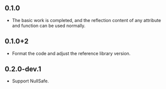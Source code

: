 ## 0.1.0
- The basic work is completed, and the reflection content of any attribute and function can be used normally.

## 0.1.0+2
- Format the code and adjust the reference library version.

## 0.2.0-dev.1
- Support NullSafe.